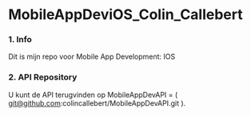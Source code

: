 # MobileAppDeviOS_Colin_Callebert

### 1. Info
Dit is mijn repo voor Mobile App Development: IOS

### 2. API Repository
U kunt de API terugvinden op MobileAppDevAPI = ( git@github.com:colincallebert/MobileAppDevAPI.git ). 
